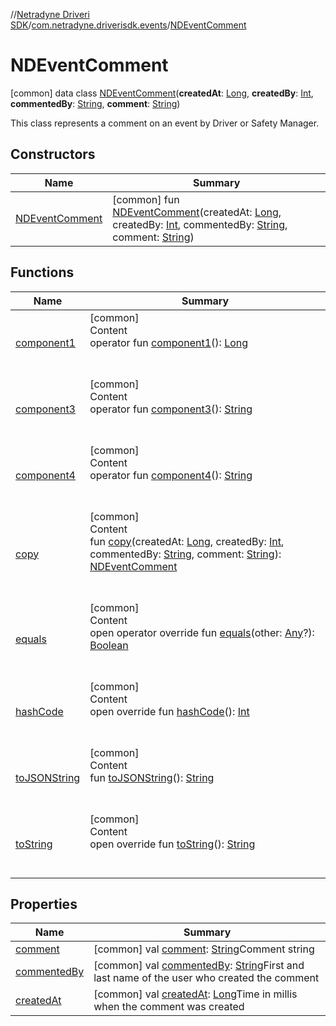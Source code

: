 //[Netradyne Driveri SDK](../../index.md)/[com.netradyne.driverisdk.events](../index.md)/[NDEventComment](index.md)



# NDEventComment  
 [common] data class [NDEventComment](index.md)(**createdAt**: [Long](https://kotlinlang.org/api/latest/jvm/stdlib/kotlin/-long/index.html), **createdBy**: [Int](https://kotlinlang.org/api/latest/jvm/stdlib/kotlin/-int/index.html), **commentedBy**: [String](https://kotlinlang.org/api/latest/jvm/stdlib/kotlin/-string/index.html), **comment**: [String](https://kotlinlang.org/api/latest/jvm/stdlib/kotlin/-string/index.html))

This class represents a comment on an event by Driver or Safety Manager.

   


## Constructors  
  
|  Name|  Summary| 
|---|---|
| <a name="com.netradyne.driverisdk.events/NDEventComment/NDEventComment/#kotlin.Long#kotlin.Int#kotlin.String#kotlin.String/PointingToDeclaration/"></a>[NDEventComment](-n-d-event-comment.md)| <a name="com.netradyne.driverisdk.events/NDEventComment/NDEventComment/#kotlin.Long#kotlin.Int#kotlin.String#kotlin.String/PointingToDeclaration/"></a> [common] fun [NDEventComment](-n-d-event-comment.md)(createdAt: [Long](https://kotlinlang.org/api/latest/jvm/stdlib/kotlin/-long/index.html), createdBy: [Int](https://kotlinlang.org/api/latest/jvm/stdlib/kotlin/-int/index.html), commentedBy: [String](https://kotlinlang.org/api/latest/jvm/stdlib/kotlin/-string/index.html), comment: [String](https://kotlinlang.org/api/latest/jvm/stdlib/kotlin/-string/index.html))   <br>


## Functions  
  
|  Name|  Summary| 
|---|---|
| <a name="com.netradyne.driverisdk.events/NDEventComment/component1/#/PointingToDeclaration/"></a>[component1](component1.md)| <a name="com.netradyne.driverisdk.events/NDEventComment/component1/#/PointingToDeclaration/"></a>[common]  <br>Content  <br>operator fun [component1](component1.md)(): [Long](https://kotlinlang.org/api/latest/jvm/stdlib/kotlin/-long/index.html)  <br><br><br>
| <a name="com.netradyne.driverisdk.events/NDEventComment/component3/#/PointingToDeclaration/"></a>[component3](component3.md)| <a name="com.netradyne.driverisdk.events/NDEventComment/component3/#/PointingToDeclaration/"></a>[common]  <br>Content  <br>operator fun [component3](component3.md)(): [String](https://kotlinlang.org/api/latest/jvm/stdlib/kotlin/-string/index.html)  <br><br><br>
| <a name="com.netradyne.driverisdk.events/NDEventComment/component4/#/PointingToDeclaration/"></a>[component4](component4.md)| <a name="com.netradyne.driverisdk.events/NDEventComment/component4/#/PointingToDeclaration/"></a>[common]  <br>Content  <br>operator fun [component4](component4.md)(): [String](https://kotlinlang.org/api/latest/jvm/stdlib/kotlin/-string/index.html)  <br><br><br>
| <a name="com.netradyne.driverisdk.events/NDEventComment/copy/#kotlin.Long#kotlin.Int#kotlin.String#kotlin.String/PointingToDeclaration/"></a>[copy](copy.md)| <a name="com.netradyne.driverisdk.events/NDEventComment/copy/#kotlin.Long#kotlin.Int#kotlin.String#kotlin.String/PointingToDeclaration/"></a>[common]  <br>Content  <br>fun [copy](copy.md)(createdAt: [Long](https://kotlinlang.org/api/latest/jvm/stdlib/kotlin/-long/index.html), createdBy: [Int](https://kotlinlang.org/api/latest/jvm/stdlib/kotlin/-int/index.html), commentedBy: [String](https://kotlinlang.org/api/latest/jvm/stdlib/kotlin/-string/index.html), comment: [String](https://kotlinlang.org/api/latest/jvm/stdlib/kotlin/-string/index.html)): [NDEventComment](index.md)  <br><br><br>
| <a name="kotlin/Any/equals/#kotlin.Any?/PointingToDeclaration/"></a>[equals](../../com.netradyne.driverisdk.video/-n-d-video-a-p-i/index.md#%5Bkotlin%2FAny%2Fequals%2F%23kotlin.Any%3F%2FPointingToDeclaration%2F%5D%2FFunctions%2F106651406)| <a name="kotlin/Any/equals/#kotlin.Any?/PointingToDeclaration/"></a>[common]  <br>Content  <br>open operator override fun [equals](../../com.netradyne.driverisdk.video/-n-d-video-a-p-i/index.md#%5Bkotlin%2FAny%2Fequals%2F%23kotlin.Any%3F%2FPointingToDeclaration%2F%5D%2FFunctions%2F106651406)(other: [Any](https://kotlinlang.org/api/latest/jvm/stdlib/kotlin/-any/index.html)?): [Boolean](https://kotlinlang.org/api/latest/jvm/stdlib/kotlin/-boolean/index.html)  <br><br><br>
| <a name="kotlin/Any/hashCode/#/PointingToDeclaration/"></a>[hashCode](../../com.netradyne.driverisdk.video/-n-d-video-a-p-i/index.md#%5Bkotlin%2FAny%2FhashCode%2F%23%2FPointingToDeclaration%2F%5D%2FFunctions%2F106651406)| <a name="kotlin/Any/hashCode/#/PointingToDeclaration/"></a>[common]  <br>Content  <br>open override fun [hashCode](../../com.netradyne.driverisdk.video/-n-d-video-a-p-i/index.md#%5Bkotlin%2FAny%2FhashCode%2F%23%2FPointingToDeclaration%2F%5D%2FFunctions%2F106651406)(): [Int](https://kotlinlang.org/api/latest/jvm/stdlib/kotlin/-int/index.html)  <br><br><br>
| <a name="com.netradyne.driverisdk.events/NDEventComment/toJSONString/#/PointingToDeclaration/"></a>[toJSONString](to-j-s-o-n-string.md)| <a name="com.netradyne.driverisdk.events/NDEventComment/toJSONString/#/PointingToDeclaration/"></a>[common]  <br>Content  <br>fun [toJSONString](to-j-s-o-n-string.md)(): [String](https://kotlinlang.org/api/latest/jvm/stdlib/kotlin/-string/index.html)  <br><br><br>
| <a name="kotlin/Any/toString/#/PointingToDeclaration/"></a>[toString](../../com.netradyne.driverisdk.video/-n-d-video-a-p-i/index.md#%5Bkotlin%2FAny%2FtoString%2F%23%2FPointingToDeclaration%2F%5D%2FFunctions%2F106651406)| <a name="kotlin/Any/toString/#/PointingToDeclaration/"></a>[common]  <br>Content  <br>open override fun [toString](../../com.netradyne.driverisdk.video/-n-d-video-a-p-i/index.md#%5Bkotlin%2FAny%2FtoString%2F%23%2FPointingToDeclaration%2F%5D%2FFunctions%2F106651406)(): [String](https://kotlinlang.org/api/latest/jvm/stdlib/kotlin/-string/index.html)  <br><br><br>


## Properties  
  
|  Name|  Summary| 
|---|---|
| <a name="com.netradyne.driverisdk.events/NDEventComment/comment/#/PointingToDeclaration/"></a>[comment](comment.md)| <a name="com.netradyne.driverisdk.events/NDEventComment/comment/#/PointingToDeclaration/"></a> [common] val [comment](comment.md): [String](https://kotlinlang.org/api/latest/jvm/stdlib/kotlin/-string/index.html)Comment string   <br>
| <a name="com.netradyne.driverisdk.events/NDEventComment/commentedBy/#/PointingToDeclaration/"></a>[commentedBy](commented-by.md)| <a name="com.netradyne.driverisdk.events/NDEventComment/commentedBy/#/PointingToDeclaration/"></a> [common] val [commentedBy](commented-by.md): [String](https://kotlinlang.org/api/latest/jvm/stdlib/kotlin/-string/index.html)First and last name of the user who created the comment   <br>
| <a name="com.netradyne.driverisdk.events/NDEventComment/createdAt/#/PointingToDeclaration/"></a>[createdAt](created-at.md)| <a name="com.netradyne.driverisdk.events/NDEventComment/createdAt/#/PointingToDeclaration/"></a> [common] val [createdAt](created-at.md): [Long](https://kotlinlang.org/api/latest/jvm/stdlib/kotlin/-long/index.html)Time in millis when the comment was created   <br>


